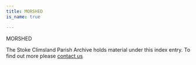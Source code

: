 ```yaml
---
title: MORSHED
is_name: true

---
```


MORSHED


The Stoke Climsland Parish Archive holds material under this index entry. To find out more please [contact us](/contact/)
